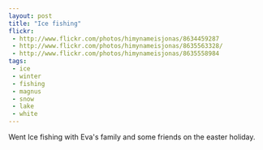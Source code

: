 ```yaml
---
layout: post
title: "Ice fishing"
flickr:
 - http://www.flickr.com/photos/himynameisjonas/8634459287
 - http://www.flickr.com/photos/himynameisjonas/8635563328/
 - http://www.flickr.com/photos/himynameisjonas/8635558984
tags:
 - ice
 - winter
 - fishing
 - magnus
 - snow
 - lake
 - white
---
```


Went Ice fishing with Eva's family and some friends on the easter holiday.